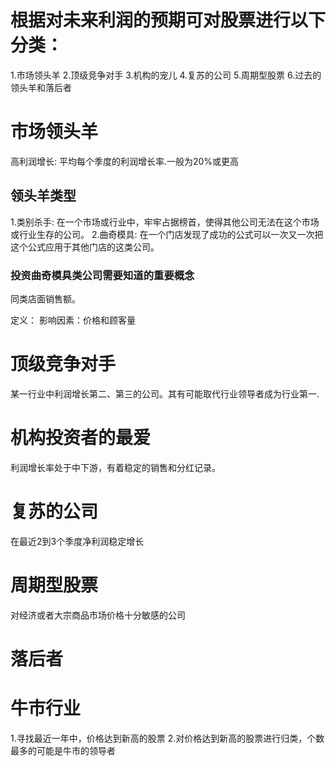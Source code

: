 # 根据对未来利润的预期可对股票进行以下分类：
1.市场领头羊
2.顶级竞争对手
3.机构的宠儿
4.复苏的公司
5.周期型股票
6.过去的领头羊和落后者

# 市场领头羊
高利润增长: 平均每个季度的利润增长率.一般为20%或更高
## 领头羊类型
1.类别杀手: 在一个市场或行业中，牢牢占据榜首，使得其他公司无法在这个市场或行业生存的公司。
2.曲奇模具: 在一个门店发现了成功的公式可以一次又一次把这个公式应用于其他门店的这类公司。

### 投资曲奇模具类公司需要知道的重要概念
同类店面销售额。

定义：
影响因素：价格和顾客量
# 顶级竞争对手
某一行业中利润增长第二、第三的公司。其有可能取代行业领导者成为行业第一.

# 机构投资者的最爱
利润增长率处于中下游，有着稳定的销售和分红记录。

# 复苏的公司
在最近2到3个季度净利润稳定增长

# 周期型股票
对经济或者大宗商品市场价格十分敏感的公司

# 落后者

# 牛市行业
1.寻找最近一年中，价格达到新高的股票
2.对价格达到新高的股票进行归类，个数最多的可能是牛市的领导者


